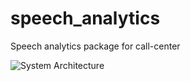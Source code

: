 # speech_analytics
Speech analytics package for call-center

![System Architecture](https://github.com/DinoTheDinosaur/speech_analytics/blob/main/System_architecture-Page-1.png?raw=true)
